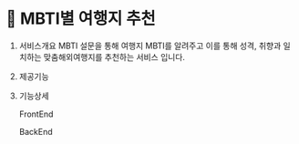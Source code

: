 # 🧐 MBTI별 여행지 추천

1. 서비스개요
   MBTI 설문을 통해 여행지 MBTI를 알려주고 이를 통해 성격, 취향과 일치하는 맞춤해외여행지를
   추천하는 서비스 입니다.


2. 제공기능


3. 기능상세


   FrontEnd

   BackEnd

